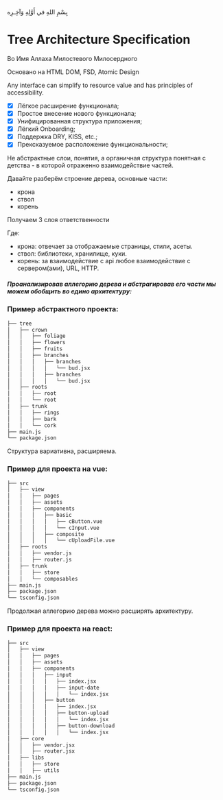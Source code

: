 بِسْمِ اللهِ في أَوَّلِهِ وَآخِـرِه
# Tree Architecture Specification

Во Имя Аллаха Милостевого Милосердного

Основано на HTML DOM, FSD, Atomic Design



Any interface can simplify to resource value and has principles of accessibility.

- [x] Лёгкое расширение функционала;
- [x] Простое внесение нового функционала;
- [x] Унифицированная структура приложения;
- [x] Лёгкий Onboarding;
- [x] Поддержка DRY, KISS, etc.;
- [x] Прексказуемое расположение функциональности;

Не абстрактные слои, понятия, а органичная структура понятная с детства - в которой отраженно взаимодействие частей.

Давайте разберём строение дерева, основные части:
- крона
- ствол
- корень
  
Получаем 3 слоя ответственности

Где:
- крона: отвечает за отображаемые страницы, стили, асеты.
- ствол: библиотеки, хранилище, куки.
- корень: за взаимодействие с api любое взаимодействие с сервером(ами), URL, HTTP.

##### Проанализировав аллегорию дерева и абстрагировав его части мы можем обобщить во едино архитектуру:

### Пример абстрактного проекта:
```md
├── tree
│   ├── crown
│   │   ├── foliage
│   │   ├── flowers
│   │   ├── fruits
│   │   ├── branches
│   │   │   ├── branches
│   │   │   │   └── bud.jsx
│   │   │   ├── branches
│   │   │   │   └── bud.jsx
│   ├── roots
│   │   ├── root
│   │   └── root
│   ├── trunk
│   │   ├── rings
│   │   ├── bark
│   │   └── cork
├── main.js
└── package.json
```
Структура вариативна, расширяема. 

### Пример для проекта на vue:

```md
├── src
│   ├── view
│   │   ├── pages
│   │   ├── assets
│   │   ├── components
│   │   │   ├── basic
│   │   │   │   ├── cButton.vue
│   │   │   │   └── cInput.vue
│   │   │   ├── composite
│   │   │   │   └── cUploadFile.vue
│   ├── roots
│   │   ├── vendor.js
│   │   ├── router.js
│   ├── trunk
│   │   ├── store
│   │   └── composables
├── main.js
├── package.json
└── tsconfig.json
```
Продолжая аллегорию дерева можно расширять архитектуру.

### Пример для проекта на react:

```md
├── src
│   ├── view
│   │   ├── pages
│   │   ├── assets
│   │   ├── components
│   │   │   ├── input
│   │   │   │   ├── index.jsx
│   │   │   │   ├── input-date
│   │   │   │   │   └── index.jsx
│   │   │   ├── button
│   │   │   │   ├── index.jsx
│   │   │   │   ├── button-upload
│   │   │   │   │   └── index.jsx
│   │   │   │   ├── button-download
│   │   │   │   │   └── index.jsx
│   ├── core
│   │   ├── vendor.jsx
│   │   ├── router.jsx
│   ├── libs
│   │   ├── store
│   │   ├── utils
├── main.js
├── package.json
└── tsconfig.json
```
